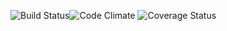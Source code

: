 ![Build Status](https://codeship.com/projects/66094d00-42b3-0133-cd9b-1eb5f82d52fc/status?branch=master)![Code Climate](https://codeclimate.com/github/caseykim/coders_ink.png) ![Coverage Status](https://coveralls.io/repos/caseykim/coders_ink/badge.png)
